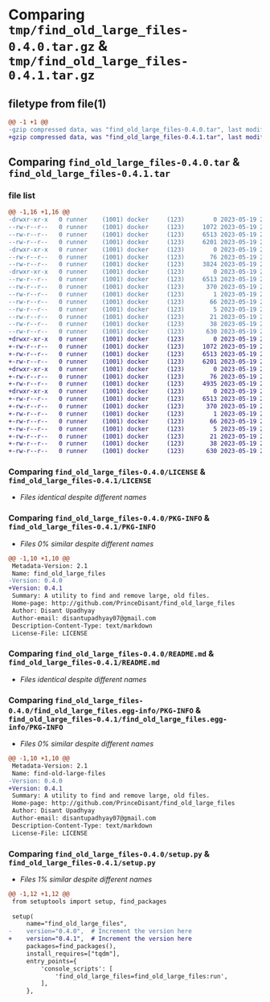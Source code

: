# Comparing `tmp/find_old_large_files-0.4.0.tar.gz` & `tmp/find_old_large_files-0.4.1.tar.gz`

## filetype from file(1)

```diff
@@ -1 +1 @@
-gzip compressed data, was "find_old_large_files-0.4.0.tar", last modified: Fri May 19 21:20:13 2023, max compression
+gzip compressed data, was "find_old_large_files-0.4.1.tar", last modified: Fri May 19 21:29:21 2023, max compression
```

## Comparing `find_old_large_files-0.4.0.tar` & `find_old_large_files-0.4.1.tar`

### file list

```diff
@@ -1,16 +1,16 @@
-drwxr-xr-x   0 runner    (1001) docker     (123)        0 2023-05-19 21:20:13.647221 find_old_large_files-0.4.0/
--rw-r--r--   0 runner    (1001) docker     (123)     1072 2023-05-19 21:19:57.000000 find_old_large_files-0.4.0/LICENSE
--rw-r--r--   0 runner    (1001) docker     (123)     6513 2023-05-19 21:20:13.647221 find_old_large_files-0.4.0/PKG-INFO
--rw-r--r--   0 runner    (1001) docker     (123)     6201 2023-05-19 21:19:57.000000 find_old_large_files-0.4.0/README.md
-drwxr-xr-x   0 runner    (1001) docker     (123)        0 2023-05-19 21:20:13.647221 find_old_large_files-0.4.0/find_old_large_files/
--rw-r--r--   0 runner    (1001) docker     (123)       76 2023-05-19 21:19:57.000000 find_old_large_files-0.4.0/find_old_large_files/__init__.py
--rw-r--r--   0 runner    (1001) docker     (123)     3824 2023-05-19 21:19:57.000000 find_old_large_files-0.4.0/find_old_large_files/find_old_large_files.py
-drwxr-xr-x   0 runner    (1001) docker     (123)        0 2023-05-19 21:20:13.647221 find_old_large_files-0.4.0/find_old_large_files.egg-info/
--rw-r--r--   0 runner    (1001) docker     (123)     6513 2023-05-19 21:20:13.000000 find_old_large_files-0.4.0/find_old_large_files.egg-info/PKG-INFO
--rw-r--r--   0 runner    (1001) docker     (123)      370 2023-05-19 21:20:13.000000 find_old_large_files-0.4.0/find_old_large_files.egg-info/SOURCES.txt
--rw-r--r--   0 runner    (1001) docker     (123)        1 2023-05-19 21:20:13.000000 find_old_large_files-0.4.0/find_old_large_files.egg-info/dependency_links.txt
--rw-r--r--   0 runner    (1001) docker     (123)       66 2023-05-19 21:20:13.000000 find_old_large_files-0.4.0/find_old_large_files.egg-info/entry_points.txt
--rw-r--r--   0 runner    (1001) docker     (123)        5 2023-05-19 21:20:13.000000 find_old_large_files-0.4.0/find_old_large_files.egg-info/requires.txt
--rw-r--r--   0 runner    (1001) docker     (123)       21 2023-05-19 21:20:13.000000 find_old_large_files-0.4.0/find_old_large_files.egg-info/top_level.txt
--rw-r--r--   0 runner    (1001) docker     (123)       38 2023-05-19 21:20:13.647221 find_old_large_files-0.4.0/setup.cfg
--rw-r--r--   0 runner    (1001) docker     (123)      630 2023-05-19 21:19:57.000000 find_old_large_files-0.4.0/setup.py
+drwxr-xr-x   0 runner    (1001) docker     (123)        0 2023-05-19 21:29:21.054741 find_old_large_files-0.4.1/
+-rw-r--r--   0 runner    (1001) docker     (123)     1072 2023-05-19 21:29:03.000000 find_old_large_files-0.4.1/LICENSE
+-rw-r--r--   0 runner    (1001) docker     (123)     6513 2023-05-19 21:29:21.054741 find_old_large_files-0.4.1/PKG-INFO
+-rw-r--r--   0 runner    (1001) docker     (123)     6201 2023-05-19 21:29:03.000000 find_old_large_files-0.4.1/README.md
+drwxr-xr-x   0 runner    (1001) docker     (123)        0 2023-05-19 21:29:21.054741 find_old_large_files-0.4.1/find_old_large_files/
+-rw-r--r--   0 runner    (1001) docker     (123)       76 2023-05-19 21:29:03.000000 find_old_large_files-0.4.1/find_old_large_files/__init__.py
+-rw-r--r--   0 runner    (1001) docker     (123)     4935 2023-05-19 21:29:03.000000 find_old_large_files-0.4.1/find_old_large_files/find_old_large_files.py
+drwxr-xr-x   0 runner    (1001) docker     (123)        0 2023-05-19 21:29:21.054741 find_old_large_files-0.4.1/find_old_large_files.egg-info/
+-rw-r--r--   0 runner    (1001) docker     (123)     6513 2023-05-19 21:29:21.000000 find_old_large_files-0.4.1/find_old_large_files.egg-info/PKG-INFO
+-rw-r--r--   0 runner    (1001) docker     (123)      370 2023-05-19 21:29:21.000000 find_old_large_files-0.4.1/find_old_large_files.egg-info/SOURCES.txt
+-rw-r--r--   0 runner    (1001) docker     (123)        1 2023-05-19 21:29:21.000000 find_old_large_files-0.4.1/find_old_large_files.egg-info/dependency_links.txt
+-rw-r--r--   0 runner    (1001) docker     (123)       66 2023-05-19 21:29:21.000000 find_old_large_files-0.4.1/find_old_large_files.egg-info/entry_points.txt
+-rw-r--r--   0 runner    (1001) docker     (123)        5 2023-05-19 21:29:21.000000 find_old_large_files-0.4.1/find_old_large_files.egg-info/requires.txt
+-rw-r--r--   0 runner    (1001) docker     (123)       21 2023-05-19 21:29:21.000000 find_old_large_files-0.4.1/find_old_large_files.egg-info/top_level.txt
+-rw-r--r--   0 runner    (1001) docker     (123)       38 2023-05-19 21:29:21.054741 find_old_large_files-0.4.1/setup.cfg
+-rw-r--r--   0 runner    (1001) docker     (123)      630 2023-05-19 21:29:03.000000 find_old_large_files-0.4.1/setup.py
```

### Comparing `find_old_large_files-0.4.0/LICENSE` & `find_old_large_files-0.4.1/LICENSE`

 * *Files identical despite different names*

### Comparing `find_old_large_files-0.4.0/PKG-INFO` & `find_old_large_files-0.4.1/PKG-INFO`

 * *Files 0% similar despite different names*

```diff
@@ -1,10 +1,10 @@
 Metadata-Version: 2.1
 Name: find_old_large_files
-Version: 0.4.0
+Version: 0.4.1
 Summary: A utility to find and remove large, old files.
 Home-page: http://github.com/PrinceDisant/find_old_large_files
 Author: Disant Upadhyay
 Author-email: disantupadhyay07@gmail.com
 Description-Content-Type: text/markdown
 License-File: LICENSE
```

### Comparing `find_old_large_files-0.4.0/README.md` & `find_old_large_files-0.4.1/README.md`

 * *Files identical despite different names*

### Comparing `find_old_large_files-0.4.0/find_old_large_files.egg-info/PKG-INFO` & `find_old_large_files-0.4.1/find_old_large_files.egg-info/PKG-INFO`

 * *Files 0% similar despite different names*

```diff
@@ -1,10 +1,10 @@
 Metadata-Version: 2.1
 Name: find-old-large-files
-Version: 0.4.0
+Version: 0.4.1
 Summary: A utility to find and remove large, old files.
 Home-page: http://github.com/PrinceDisant/find_old_large_files
 Author: Disant Upadhyay
 Author-email: disantupadhyay07@gmail.com
 Description-Content-Type: text/markdown
 License-File: LICENSE
```

### Comparing `find_old_large_files-0.4.0/setup.py` & `find_old_large_files-0.4.1/setup.py`

 * *Files 1% similar despite different names*

```diff
@@ -1,12 +1,12 @@
 from setuptools import setup, find_packages
 
 setup(
     name="find_old_large_files",
-    version="0.4.0",  # Increment the version here
+    version="0.4.1",  # Increment the version here
     packages=find_packages(),
     install_requires=["tqdm"],
     entry_points={
         'console_scripts': [
             'find_old_large_files=find_old_large_files:run',
         ],
     },
```

